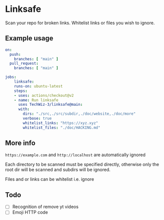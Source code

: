 # Linksafe

Scan your repo for broken links. Whitelist links or files you wish to ignore.

## Example usage
```yaml
on:
  push:
    branches: [ "main" ]
  pull_request:
    branches: [ "main" ]

jobs:
    linksafe:
    runs-on: ubuntu-latest
    steps:
    - uses: actions/checkout@v2
    - name: Run linksafe
      uses TechWiz-3/linksafe@main:
      with:
        dirs: "./src,./src/subdir,./doc/website,./doc/more"
        verbose: true
        whitelist_links: "https://xyz.xyz"
        whitelist_files: "./doc/HACKING.md"
```

## More info

`https://example.com` and `http://localhost` are automatically ignored  

Each directory to be scanned must be specified directly, otherwise only the root dir will be scanned and subdirs will be ignored.  

Files and or links can be whitelist i.e. ignore

## Todo
- [ ] Recognition of remove yt videos
- [ ] Emoji HTTP code
